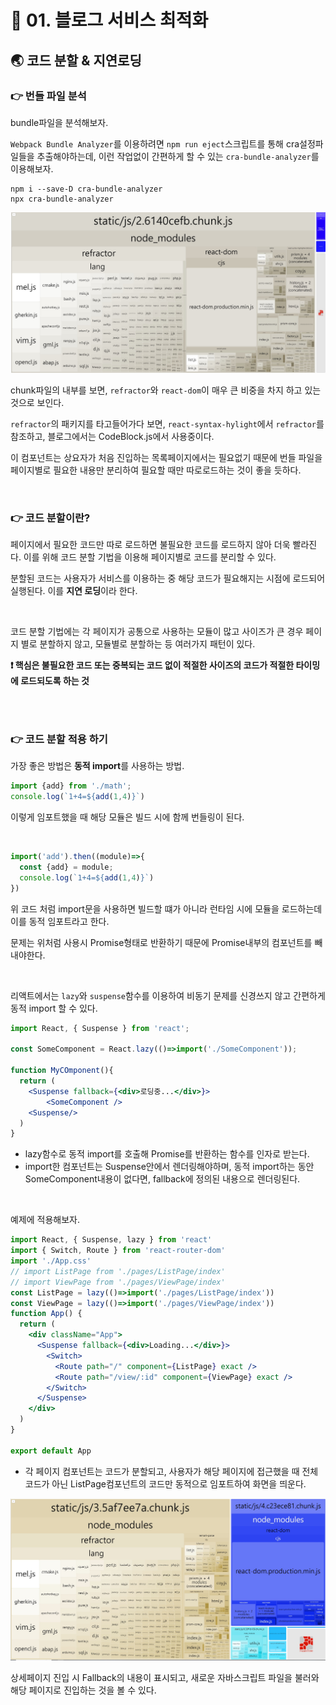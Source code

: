 # 🐳 01. 블로그 서비스 최적화

## 🌏 코드 분할 & 지연로딩

### 👉 번들 파일 분석

bundle파일을 분석해보자.

`Webpack Bundle Analyzer`를 이용하려면 `npm run eject`스크립트를 통해 cra설정파일들을 추출해야하는데, 이런 작업없이 간편하게 할 수 있는 `cra-bundle-analyzer`를 이용해보자.

```shell
npm i --save-D cra-bundle-analyzer
npx cra-bundle-analyzer
```

![cra-bundle-analyzer](./images/01_cra-bundle-analyzer.jpg)

chunk파일의 내부를 보면, `refractor`와 `react-dom`이 매우 큰 비중을 차지 하고 있는 것으로 보인다.

`refractor`의 패키지를 타고들어가다 보면, `react-syntax-hylight`에서 `refractor`를 참조하고, 블로그에서는 CodeBlock.js에서 사용중이다.

이 컴포넌트는 상요자가 처음 진입하는 목록페이지에서는 필요없기 때문에 번들 파일을 페이지별로 필요한 내용만 분리하여 필요할 때만 따로로드하는 것이 좋을 듯하다.

<br/>

### 👉 코드 분할이란?

페이지에서 필요한 코드만 따로 로드하면 불필요한 코드를 로드하지 않아 더욱 빨라진다. 이를 위해 코드 분할 기법을 이용해 페이지별로 코드를 분리할 수 있다.

분할된 코드는 사용자가 서비스를 이용하는 중 해당 코드가 필요해지는 시점에 로드되어 실행된다. 이를 **지연 로딩**이라 한다.

<br/>

코드 분할 기법에는 각 페이지가 공통으로 사용하는 모듈이 많고 사이즈가 큰 경우 페이지 별로 분할하지 않고, 모듈별로 분할하는 등 여러가지 패턴이 있다.

**❗ 핵심은 불필요한 코드 또는 중복되는 코드 없이 적절한 사이즈의 코드가 적절한 타이밍에 로드되도록 하는 것**

<br/>

<br/>

### 👉 코드 분할 적용 하기

가장 좋은 방법은 **동적 import**를 사용하는 방법.

```javascript
import {add} from './math';
console.log(`1+4=${add(1,4)}`)
```

이렇게 임포트했을 때 해당 모듈은 빌드 시에 함께 번들링이 된다.

<br/>

```javascript
import('add').then((module)=>{
  const {add} = module;
  console.log(`1+4=${add(1,4)}`)
})
```

위 코드 처럼 import문을 사용하면 빌드할 떄가 아니라 런타임 시에 모듈을 로드하는데 이를 동적 임포트라고 한다.

문제는 위처럼 사용시 Promise형태로 반환하기 때문에 Promise내부의 컴포넌트를 빼내야한다.

<br/>

리액트에서는 `lazy`와 `suspense`함수를 이용하여 비동기 문제를 신경쓰지 않고 간편하게 동적 import 할 수 있다.

```jsx
import React, { Suspense } from 'react';

const SomeComponent = React.lazy(()=>import('./SomeComponent'));

function MyCOmponent(){
  return (
    <Suspense fallback={<div>로딩중...</div>}>
	  	<SomeComponent />
    <Suspense/>
  )
}
```

* lazy함수로 동적 import를 호출해 Promise를 반환하는 함수를 인자로 받는다.
* import한 컴포넌트는 Suspense안에서 렌더링해야하며, 동적 import하는 동안 SomeComponent내용이 없다면,  fallback에 정의된 내용으로 렌더링된다.

<br/>

예제에 적용해보자.

```jsx
import React, { Suspense, lazy } from 'react'
import { Switch, Route } from 'react-router-dom'
import './App.css'
// import ListPage from './pages/ListPage/index'
// import ViewPage from './pages/ViewPage/index'
const ListPage = lazy(()=>import('./pages/ListPage/index'))
const ViewPage = lazy(()=>import('./pages/ViewPage/index'))
function App() {
  return (
    <div className="App">
      <Suspense fallback={<div>Loading...</div>}>
        <Switch>
          <Route path="/" component={ListPage} exact />
          <Route path="/view/:id" component={ViewPage} exact />
        </Switch>
      </Suspense>
    </div>
  )
}

export default App
```

* 각 페이지 컴포넌트는 코드가 분할되고, 사용자가 해당 페이지에 접근했을 때 전체 코드가 아닌 ListPage컴포넌트의 코드만 동적으로 임포트하여 화면을 띄운다.

![after_code_split](./images/01_after_code_split.jpg)

상세페이지 진입 시 Fallback의 내용이 표시되고, 새로운 자바스크립트 파일을 불러와 해당 페이지로 진입하는 것을 볼 수 있다.
